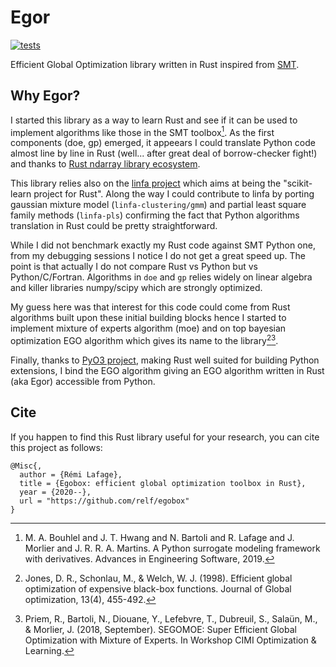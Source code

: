 # Egor

[![tests](https://github.com/relf/egobox/workflows/tests/badge.svg)](https://github.com/relf/egobox/actions?query=workflow%3Atests)

Efficient Global Optimization library written in Rust inspired from [SMT](https://github.com/SMTorg/smt). 

## Why Egor?

I started this library as a way to learn Rust and see if it can be used to implement algorithms like those in the SMT toolbox[^1]. As the first components (doe, gp) emerged, it appeears I could translate Python code almost line by line in Rust (well... after great deal of borrow-checker fight!) and thanks to [Rust ndarray library ecosystem](https://github.com/rust-ndarray). 

This library relies also on the [linfa project](https://github.com/rust-ml/linfa) which aims at being the "scikit-learn project for Rust". Along the way I could contribute to linfa by porting gaussian mixture model (`linfa-clustering/gmm`) and partial least square family methods (`linfa-pls`) confirming the fact that Python algorithms translation in Rust could be pretty straightforward.

While I did not benchmark exactly my Rust code against SMT Python one, from my debugging sessions I notice I do not get a great speed up. The point is that actually I do not compare Rust vs Python but vs Python/C/Fortran. Algorithms in `doe` and `gp` relies widely on linear algebra and killer libraries numpy/scipy which are strongly optimized.

My guess here was that interest for this code could come from Rust algorithms built upon these initial building blocks hence I started to implement mixture of experts algorithm (moe) and on top bayesian optimization EGO algorithm which gives its name to the library[^2][^3].

Finally, thanks to [PyO3 project](https://pyo3.rs), making Rust well suited for building Python extensions, I bind the EGO algorithm giving an EGO algorithm written in Rust (aka Egor) accessible from Python.

## Cite

If you happen to find this Rust library useful for your research, you can cite this project as follows: 

```
@Misc{,
  author = {Rémi Lafage},
  title = {Egobox: efficient global optimization toolbox in Rust},
  year = {2020--},
  url = "https://github.com/relf/egobox"
}
```

[^1]: M. A. Bouhlel and J. T. Hwang and N. Bartoli and R. Lafage and J. Morlier and J. R. R. A. Martins. A Python surrogate modeling framework with derivatives. Advances in Engineering Software, 2019.

[^2]: Jones, D. R., Schonlau, M., & Welch, W. J. (1998). Efficient global optimization of expensive black-box functions. Journal of Global optimization, 13(4), 455-492.

[^3]: Priem, R., Bartoli, N., Diouane, Y., Lefebvre, T., Dubreuil, S., Salaün, M., & Morlier, J. (2018, September). SEGOMOE: Super Efficient Global Optimization with Mixture of Experts. In Workshop CIMI Optimization & Learning.
